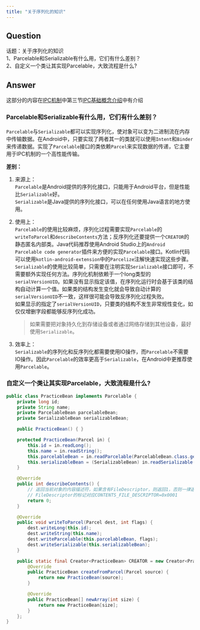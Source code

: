 ```yaml
---
title: "关于序列化的知识"
---
```


## Question
话题：关于序列化的知识  
1、Parcelable和Serializable有什么用，它们有什么差别？  
2、自定义一个类让其实现Parcelable，大致流程是什么?  

## Answer

这部分的内容在[IPC机制](/android/framework/IPC机制/#3-ipc)中第三节[IPC基础概念介绍](/android/framework/IPC机制/#3-ipc)中有介绍

### Parcelable和Serializable有什么用，它们有什么差别？  
`Parcelable`与`Serializable`都可以实现序列化，使对象可以变为二进制流在内存中传输数据。在Android中，只要实现了两者其一的类就可以使用`Intent`和`Binder`来传递数据。实现了`Parcelable`接口的类依赖`Parcel`来实现数据的传递，它主要用于IPC机制的一个高性能传输。

**差别：**  

1. 来源上：  
    `Parcelable`是Android提供的序列化接口，只能用于Android平台，但是性能比`Serializable`好。  
    `Serializable`是Java提供的序列化接口，可以在任何使用Java语言的地方使用。

2. 使用上：  
    `Parcelable`的使用比较麻烦，序列化过程需要实现`Parcelable`的`writeToParcel`和`describeContents`方法；反序列化还要提供一个`CREATOR`的静态匿名内部类。Java代码推荐使用Android Studio上的`Android Parcelable code generator`插件来方便的实现`Parcelable`接口。Kotlin代码可以使用`kotlin-android-extension`中的`Parcelize`注解快速实现这些步骤。  
    `Serializable`的使用比较简单，只需要在注明实现`Serializable`接口即可，不需要额外实现任何方法。序列化机制依赖于一个long类型的`serialVersionUID`。如果没有显示指定该值，在序列化运行时会基于该类的结构自动计算一个值。如果类的结构发生变化就会导致自动计算的`serialVersionUID`不一致，这样很可能会导致反序列化过程失败。  
    如果显示的指定了`serialVersionUID`，只要类的结构不发生非常规性变化，如仅仅增删字段都能够反序列化成功。  
    
    > 如果需要把对象持久化到存储设备或者通过网络存储到其他设备，最好使用`Serializable`。

3. 效率上：  
    `Serializable`的序列化和反序列化都需要使用IO操作，而`Parcelable`不需要IO操作。因此`Parcelable`的效率更高于`Serializable`，在Android中更推荐使用`Parcelable`。

### 自定义一个类让其实现Parcelable，大致流程是什么?  

```java
public class PracticeBean implements Parcelable {
    private long id;
    private String name;
    private ParcelableBean parcelableBean;
    private SerializableBean serializableBean;

    public PracticeBean() { }

    protected PracticeBean(Parcel in) {
        this.id = in.readLong();
        this.name = in.readString();
        this.parcelableBean = in.readParcelable(ParcelableBean.class.getClassLoader());
        this.serializableBean = (SerializableBean) in.readSerializable();
    }

    @Override
    public int describeContents() {
        // 返回当前对象的内容描述符，如果含有FileDescriptor，则返回1，否则一律返回0
        // FileDescriptor的标记对应CONTENTS_FILE_DESCRIPTOR=0x0001
        return 0;
    }

    @Override
    public void writeToParcel(Parcel dest, int flags) {
        dest.writeLong(this.id);
        dest.writeString(this.name);
        dest.writeParcelable(this.parcelableBean, flags);
        dest.writeSerializable(this.serializableBean);
    }

    public static final Creator<PracticeBean> CREATOR = new Creator<PracticeBean>() {
        @Override
        public PracticeBean createFromParcel(Parcel source) {
            return new PracticeBean(source);
        }

        @Override
        public PracticeBean[] newArray(int size) {
            return new PracticeBean[size];
        }
    };
}
```
